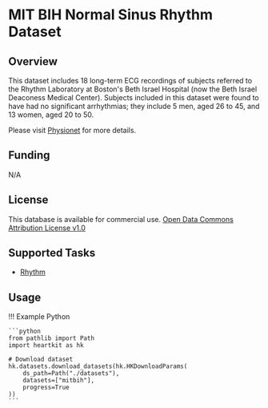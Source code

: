 # MIT BIH Normal Sinus Rhythm Dataset

## <span class="sk-h2-span">Overview</span>

This dataset includes 18 long-term ECG recordings of subjects referred to the Rhythm Laboratory at Boston's Beth Israel Hospital (now the Beth Israel Deaconess Medical Center). Subjects included in this dataset were found to have had no significant arrhythmias; they include 5 men, aged 26 to 45, and 13 women, aged 20 to 50.

Please visit [Physionet](https://doi.org/10.13026/C2NK5R) for more details.

## <span class="sk-h2-span">Funding</span>

N/A

## <span class="sk-h2-span">License</span>

This database is available for commercial use. [Open Data Commons Attribution License v1.0](https://physionet.org/content/nsrdb/view-license/1.0.0/)

## <span class="sk-h2-span">Supported Tasks</span>

* [Rhythm](../tasks/rhythm.md)


## <span class="sk-h2-span">Usage</span>

!!! Example Python

    ```python
    from pathlib import Path
    import heartkit as hk

    # Download dataset
    hk.datasets.download_datasets(hk.HKDownloadParams(
        ds_path=Path("./datasets"),
        datasets=["mitbih"],
        progress=True
    ))
    ```

